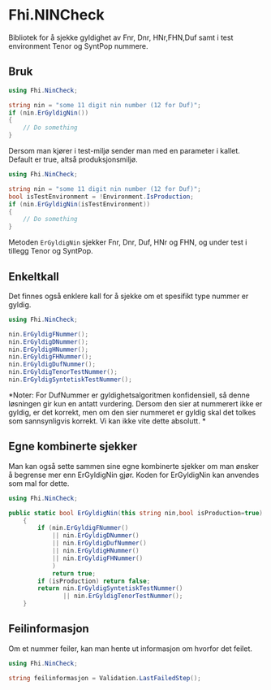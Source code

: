 # Fhi.NINCheck
Bibliotek for å sjekke gyldighet av Fnr, Dnr, HNr,FHN,Duf samt i test environment Tenor og SyntPop nummere.


## Bruk

```csharp
using Fhi.NinCheck;

string nin = "some 11 digit nin number (12 for Duf)";
if (nin.ErGyldigNin())
{
    // Do something
}
```

Dersom man kjører i test-miljø sender man med en parameter i kallet.
Default er true, altså produksjonsmiljø.

```csharp
using Fhi.NinCheck;

string nin = "some 11 digit nin number (12 for Duf)";
bool isTestEnvironment = !Environment.IsProduction;
if (nin.ErGyldigNin(isTestEnvironment))
{
    // Do something
}
```

Metoden `ErGyldigNin` sjekker Fnr, Dnr, Duf, HNr og FHN, og under test i tillegg Tenor og SyntPop. 

## Enkeltkall

Det finnes også enklere kall for å sjekke om et spesifikt type nummer er gyldig.
```csharp
using Fhi.NinCheck;

nin.ErGyldigFNummer();
nin.ErGyldigDNummer();
nin.ErGyldigHNummer();
nin.ErGyldigFHNummer();
nin.ErGyldigDufNummer();
nin.ErGyldigTenorTestNummer();
nin.ErGyldigSyntetiskTestNummer();
```

*Noter:  For DufNummer er gyldighetsalgoritmen konfidensiell, så denne løsningen gir kun en antatt vurdering. Dersom den sier at nummerert ikke er gyldig, er det korrekt, men om den sier nummeret er gyldig skal det tolkes som sannsynligvis korrekt.  Vi kan ikke vite dette absolutt. *

## Egne kombinerte sjekker

Man kan 
også sette sammen sine egne kombinerte sjekker om man ønsker å begrense mer enn ErGyldigNin gjør.
Koden for ErGyldigNin kan anvendes som mal for dette.

```csharp
using Fhi.NinCheck;

public static bool ErGyldigNin(this string nin,bool isProduction=true)
    {
        if (nin.ErGyldigFNummer() 
            || nin.ErGyldigDNummer() 
            || nin.ErGyldigDufNummer()
            || nin.ErGyldigHNummer()
            || nin.ErGyldigFHNummer()
            )
            return true;
        if (isProduction) return false;
        return nin.ErGyldigSyntetiskTestNummer() 
               || nin.ErGyldigTenorTestNummer();
    }
```

## Feilinformasjon

Om et nummer feiler, kan man hente ut informasjon om hvorfor det feilet.

```csharp
using Fhi.NinCheck;

string feilinformasjon = Validation.LastFailedStep();
```
